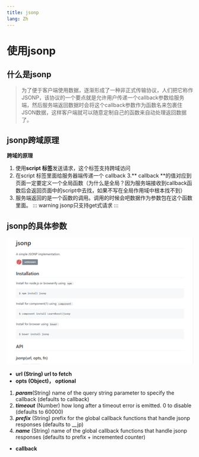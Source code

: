 ```yaml
---
title: jsonp
lang: Zh
---
```

# 使用jsonp
## 什么是jsonp
> 为了便于客户端使用数据，逐渐形成了一种非正式传输协议，人们把它称作JSONP，该协议的一个要点就是允许用户传递一个callback参数给服务端，然后服务端返回数据时会将这个callback参数作为函数名来包裹住JSON数据，这样客户端就可以随意定制自己的函数来自动处理返回数据了。

## jsonp跨域原理
**跨域的原理**
1. 使用**script 标签**发送请求，这个标签支持跨域访问
2. 在script 标签里面给服务器端传递一个 callback
3.** callback **的值对应到页面一定要定义一个全局函数（为什么是全局？因为服务端接收到callback函数后会返回页面中的script中去找，如果不写在全局作用域中根本找不到）
4. 服务端返回的是一个函数的调用。调用的时候会吧数据作为参数包在这个函数里面。
::: warning
jsonp只支持get式请求
:::

## jsonp的具体参数
![](./images/2019-11-12-23-50-46.png)
- **url (String) url to fetch**
- **opts (Object)， optional**
 1. _**param**_(String) name of the query string parameter to specify the callback (defaults to callback)
2. **_timeout_** (Number) how long after a timeout error is emitted. 0 to disable (defaults to 60000)
3. _**prefix**_ (String) prefix for the global callback functions that handle jsonp responses (defaults to __jp)
4. _**name**_ (String) name of the global callback functions that handle jsonp responses (defaults to prefix + incremented counter)
- **callback**
